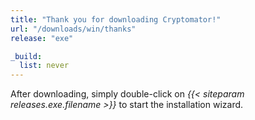 ```yaml
---
title: "Thank you for downloading Cryptomator!"
url: "/downloads/win/thanks"
release: "exe"

_build:
  list: never
---
```


After downloading, simply double-click on _{{< siteparam releases.exe.filename >}}_ to start the installation wizard.
